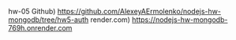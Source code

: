 hw-05
Github) https://github.com/AlexeyAErmolenko/nodejs-hw-mongodb/tree/hw5-auth
render.cоm) https://nodejs-hw-mongodb-769h.onrender.com
